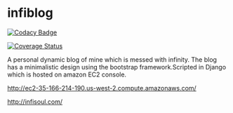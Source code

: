 # infiblog

[![Codacy Badge](https://api.codacy.com/project/badge/Grade/448b89570cef4a53a1574ee16b1884ac)](https://www.codacy.com/app/RajuKoushik/infiblog?utm_source=github.com&utm_medium=referral&utm_content=RajuKoushik/infiblog&utm_campaign=badger)

[![Coverage Status](https://coveralls.io/repos/github/RajuKoushik/infiblog/badge.svg?branch=master)](https://coveralls.io/github/RajuKoushik/infiblog?branch=master)

A personal dynamic blog of mine which is messed with infinity. The blog has a minimalistic design using the bootstrap framework.Scripted in Django which is hosted on amazon EC2 console.
 
 http://ec2-35-166-214-190.us-west-2.compute.amazonaws.com/
 
 http://infisoul.com/
